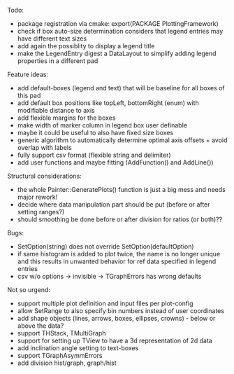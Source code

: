 Todo:
- package registration via cmake: export(PACKAGE PlottingFramework)
- check if box auto-size determination considers that legend entries may have different text sizes
- add again the possiblity to display a legend title
- make the LegendEntry digest a DataLayout to simplify adding legend properties in a different pad

Feature ideas:
- add default-boxes (legend and text) that will be baseline for all boxes of this pad
- add default box positions like topLeft, bottomRight (enum) with modifiable distance to axis
- add flexible margins for the boxes
- make width of marker column in legend box user definable
- maybe it could be useful to also have fixed size boxes
- generic algorithm to automatically determine optimal axis offsets + avoid overlap with labels
- fully support csv format (flexible string and delimiter)
- add user functions and maybe fitting (AddFunction() and AddLine())

Structural considerations:
- the whole Painter::GeneratePlots() function is just a big mess and needs major rework!
- decide where data manipulation part should be put (before or after setting ranges?)
- should smoothing be done before or after division for ratios (or both)??

Bugs:
- SetOption(string) does not override SetOption(defaultOption)
- if same histogram is added to plot twice, the name is no longer unique and this results in unwanted behavior for ref data specified in legend entries
- csv w/o options -> invisible -> TGraphErrors has wrong defaults

Not so urgend:
- support multiple plot definition and input files per plot-config
- allow SetRange to also specify bin numbers instead of user coordinates
- add shape objects (lines, arrows, boxes, ellipses, crowns) - below or above the data?
- support THStack, TMultiGraph
- support for setting up TView to have a 3d representation of 2d data
- add inclination angle setting to text-boxes
- support TGraphAsymmErrors
- add division hist/graph, graph/hist
